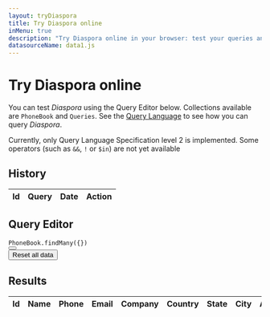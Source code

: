 ```yaml
---
layout: tryDiaspora
title: Try Diaspora online
inMenu: true
description: "Try Diaspora online in your browser: test your queries and explore the API"
datasourceName: data1.js
---
```


# Try Diaspora online

You can test *Diaspora* using the Query Editor below. Collections available are `PhoneBook` and `Queries`. See the [Query Language](query-language.html) to see how you can query *Diaspora*.

<div class="note info">
Currently, only Query Language Specification level 2 is implemented. Some operators (such as <code>&&</code>, <code>!</code> or <code>$in</code>) are not yet available
</div>

<div class="lazyload unloaded">
<div class="loader"></div>

## History

<table markdown="0">
<thead>
<tr>
<th>Id</th>
<th>Query</th>
<th>Date</th>
<th>Action</th>
</tr>
</thead>
<tbody id="queriesHistory"></tbody>
</table>

## Query Editor

<div class="input-group" markdown="0">
<code id="query" class="form-control" >PhoneBook.findMany({})</code>
<div class="input-group-btn">
<button id="execquery" class="btn btn-default"><i class="glyphicon glyphicon-search"></i></button>
</div>
</div>
<button class="btn btn-default" id="resetData">Reset all data</button>

## Results

<table id="datatable" markdown="0">
<thead>
<tr>
<th>Id</th>
<th>Name</th>
<th>Phone</th>
<th>Email</th>
<th>Company</th>
<th>Country</th>
<th>State</th>
<th>City</th>
<th>Address</th>
</tr>
</thead>
<tbody></tbody>
</table></div>
